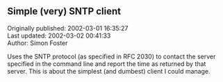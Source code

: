 ## Simple (very) SNTP client  
Originally published: 2002-03-01 16:35:27  
Last updated: 2002-03-02 00:41:33  
Author: Simon Foster  
  
Uses the SNTP protocol (as specified in RFC 2030)
to contact the server specified in the command line
and report the time as returned by that server.  This
is about the simplest (and dumbest) client I could
manage.
